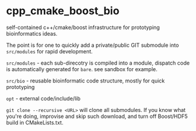 # cpp_cmake_boost_bio
self-contained c++/cmake/boost infrastructure for prototyping bioinformatics ideas.

The point is for one to quickly add a private/public GIT submodule into ```src/modules``` for rapid development.

```src/modules``` - each sub-direcotry is compiled into a module, dispatch code is automatically generated for ```bare```. see sandbox for example.

```src/bio``` - reusable bioinformatic code structure, mostly for quick prototyping

```opt``` - external code/include/lib

```git clone --recursive <URL>``` will clone all submodules. If you know what you're doing, improvise and skip such download, and turn off Boost/HDF5 build in CMakeLists.txt.
